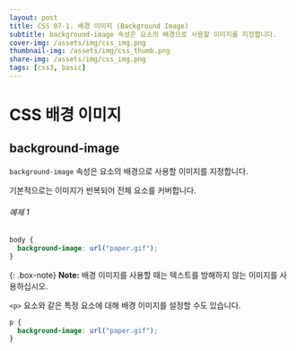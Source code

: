 ```yaml
---
layout: post
title: CSS 07-1. 배경 이미지 (Background Image)
subtitle: background-image 속성은 요소의 배경으로 사용할 이미지를 지정합니다.
cover-img: /assets/img/css_img.png
thumbnail-img: /assets/img/css_thumb.png
share-img: /assets/img/css_img.png
tags: [css3, basic]
---
```


# CSS 배경 이미지

## background-image

```background-image``` 속성은 요소의 배경으로 사용할 이미지를 지정합니다.

기본적으로는 이미지가 반복되어 전체 요소를 커버합니다.

###### 예제 1

```css
body {
  background-image: url("paper.gif");
}
```

{: .box-note}
**Note:** 배경 이미지를 사용할 때는 텍스트를 방해하지 않는 이미지를 사용하십시오.

```<p>``` 요소와 같은 특정 요소에 대해 배경 이미지를 설정할 수도 있습니다.

```css
p {
  background-image: url("paper.gif");
}
```
